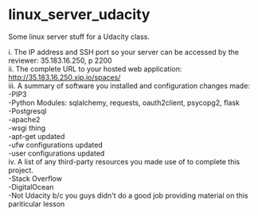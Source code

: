 # linux_server_udacity
Some linux server stuff for a Udacity class. 

i. The IP address and SSH port so your server can be accessed by the reviewer: 35.183.16.250, p 2200  
ii. The complete URL to your hosted web application: http://35.183.16.250.xip.io/spaces/  
iii. A summary of software you installed and configuration changes made:  
   -PIP3  
   -Python Modules: sqlalchemy, requests, oauth2client, psycopg2, flask  
   -Postgresql  
   -apache2  
   -wsgi thing  
   -apt-get updated  
   -ufw configurations updated  
   -user configurations updated  
iv. A list of any third-party resources you made use of to complete this project.  
  -Stack Overflow  
  -DigitalOcean  
  -Not Udacity b/c you guys didn't do a good job providing material on this pariticular lesson  
